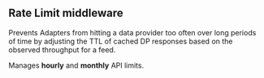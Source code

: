 ## Rate Limit middleware

Prevents Adapters from hitting a data provider too often over long periods of time by adjusting the TTL of cached DP responses based on the observed throughput for a feed.

Manages **hourly** and **monthly** API limits.
